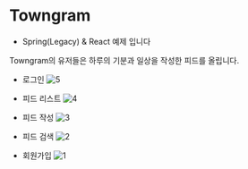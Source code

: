 # Towngram
- Spring(Legacy) & React 예제 입니다

Towngram의 유저들은 하루의 기분과 일상을 작성한 피드를 올립니다.


- 로그인
![5](https://github.com/mihyunInst/Towngram/assets/118782275/9c7d022c-bff9-4aa2-b3f8-8ae67044eb26)

- 피드 리스트
![4](https://github.com/mihyunInst/Towngram/assets/118782275/4fad8385-bb0f-456e-bcd7-737335a7c924)

- 피드 작성
![3](https://github.com/mihyunInst/Towngram/assets/118782275/e19b345b-b966-472e-a255-7c758b73f5e2)

- 피드 검색
![2](https://github.com/mihyunInst/Towngram/assets/118782275/0ae69fcb-743a-4f89-a2e7-9bad1a5291ae)

- 회원가입
![1](https://github.com/mihyunInst/Towngram/assets/118782275/9e4f17c8-f588-4e17-a7da-1f52a42f39d9)

